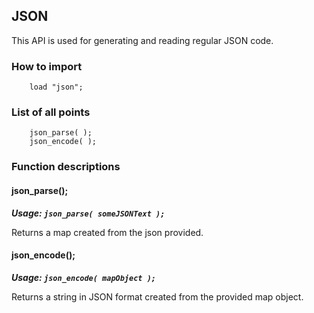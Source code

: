 ## JSON
This API is used for generating and reading regular JSON code.

### How to import
~~~ mani
    load "json";
~~~

### List of all points
~~~ mani
    json_parse( );
    json_encode( );
~~~

### Function descriptions

#### json_parse();
***Usage: `json_parse( someJSONText );`***<br />

Returns a map created from the json provided.

#### json_encode();
***Usage: `json_encode( mapObject );`***<br />

Returns a string in JSON format created from the provided map object.

